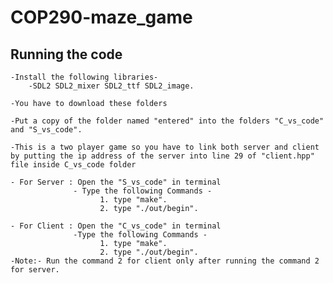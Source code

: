 # COP290-maze_game

## Running the code

    -Install the following libraries-
        -SDL2 SDL2_mixer SDL2_ttf SDL2_image.
       
    -You have to download these folders
    
    -Put a copy of the folder named "entered" into the folders "C_vs_code" and "S_vs_code".
    
    -This is a two player game so you have to link both server and client by putting the ip address of the server into line 29 of "client.hpp" file inside C_vs_code folder
    
    - For Server : Open the "S_vs_code" in terminal 
                  - Type the following Commands -
                        1. type "make".
                        2. type "./out/begin".
                        
    - For Client : Open the "C_vs_code" in terminal
                  -Type the following Commands -
                        1. type "make".
                        2. type "./out/begin".
    -Note:- Run the command 2 for client only after running the command 2 for server.
    
    
                        
